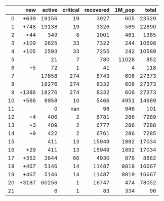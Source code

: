 |    |   new |   active |   critical |   recovered |   1M_pop |   total |
|---:|------:|---------:|-----------:|------------:|---------:|--------:|
|  0 |  +639 |    19156 |         19 |        3927 |      605 |   23529 |
|  1 |  +748 |    19138 |         19 |        3326 |      589 |   22890 |
|  2 |   +44 |      349 |          8 |        1001 |      481 |    1385 |
|  3 |  +109 |     2625 |         33 |        7322 |      244 |   10698 |
|  4 |  +105 |     2593 |         33 |        7255 |      242 |   10589 |
|  5 |       |       21 |          7 |         780 |    11028 |     852 |
|  6 |    +5 |       72 |          1 |          41 |        4 |     118 |
|  7 |       |    17858 |        274 |        8743 |      606 |   27373 |
|  8 |       |    18276 |        274 |        8332 |      606 |   27373 |
|  9 | +1386 |    18276 |        274 |        8332 |      606 |   27373 |
| 10 |  +566 |     8958 |         10 |        5466 |     4951 |   14669 |
| 11 |       |        0 |        nan |          98 |      946 |     101 |
| 12 |    +4 |      406 |          2 |        6781 |      286 |    7289 |
| 13 |    +3 |      409 |          2 |        6777 |      286 |    7288 |
| 14 |    +9 |      422 |          2 |        6761 |      286 |    7285 |
| 15 |       |      411 |         13 |       15949 |     1892 |   17034 |
| 16 |   +29 |      411 |         13 |       15949 |     1892 |   17034 |
| 17 |  +352 |     3844 |         66 |        4930 |      876 |    8882 |
| 18 |  +467 |     5146 |         14 |       11487 |     9818 |   16667 |
| 19 |  +467 |     5146 |         14 |       11487 |     9819 |   16667 |
| 20 | +3187 |    60256 |          1 |       16747 |      474 |   78052 |
| 21 |       |        6 |          1 |          83 |      334 |      96 |